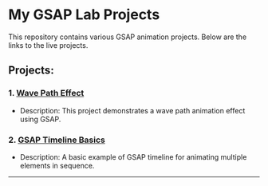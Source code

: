 # My GSAP Lab Projects

This repository contains various GSAP animation projects. Below are the links to the live projects.

## Projects:

### 1. [Wave Path Effect](https://alphacodein.github.io/my-gsap-lab/WavePathEffect/)
- Description: This project demonstrates a wave path animation effect using GSAP.

### 2. [GSAP Timeline Basics](https://alphacodein.github.io/my-gsap-lab/gsap-timeline-basics/)
- Description: A basic example of GSAP timeline for animating multiple elements in sequence.

---
